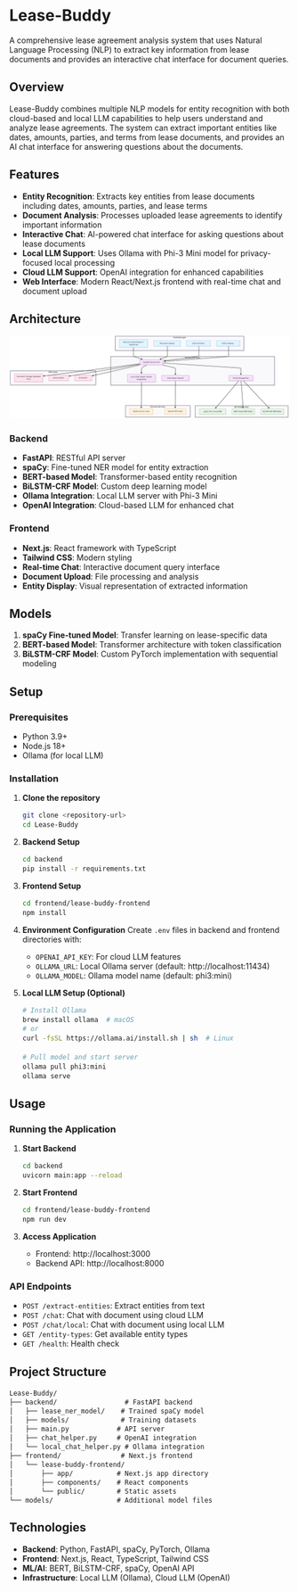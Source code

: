 # Lease-Buddy

A comprehensive lease agreement analysis system that uses Natural Language Processing (NLP) to extract key information from lease documents and provides an interactive chat interface for document queries.

## Overview

Lease-Buddy combines multiple NLP models for entity recognition with both cloud-based and local LLM capabilities to help users understand and analyze lease agreements. The system can extract important entities like dates, amounts, parties, and terms from lease documents, and provides an AI chat interface for answering questions about the documents.

## Features

- **Entity Recognition**: Extracts key entities from lease documents including dates, amounts, parties, and lease terms
- **Document Analysis**: Processes uploaded lease agreements to identify important information
- **Interactive Chat**: AI-powered chat interface for asking questions about lease documents
- **Local LLM Support**: Uses Ollama with Phi-3 Mini model for privacy-focused local processing
- **Cloud LLM Support**: OpenAI integration for enhanced capabilities
- **Web Interface**: Modern React/Next.js frontend with real-time chat and document upload

## Architecture

![Architecture](./docs/architecture_diagram.png)


### Backend
- **FastAPI**: RESTful API server
- **spaCy**: Fine-tuned NER model for entity extraction
- **BERT-based Model**: Transformer-based entity recognition
- **BiLSTM-CRF Model**: Custom deep learning model
- **Ollama Integration**: Local LLM server with Phi-3 Mini
- **OpenAI Integration**: Cloud-based LLM for enhanced chat

### Frontend
- **Next.js**: React framework with TypeScript
- **Tailwind CSS**: Modern styling
- **Real-time Chat**: Interactive document query interface
- **Document Upload**: File processing and analysis
- **Entity Display**: Visual representation of extracted information

## Models

1. **spaCy Fine-tuned Model**: Transfer learning on lease-specific data
2. **BERT-based Model**: Transformer architecture with token classification
3. **BiLSTM-CRF Model**: Custom PyTorch implementation with sequential modeling

## Setup

### Prerequisites
- Python 3.9+
- Node.js 18+
- Ollama (for local LLM)

### Installation

1. **Clone the repository**
   ```bash
   git clone <repository-url>
   cd Lease-Buddy
   ```

2. **Backend Setup**
   ```bash
   cd backend
   pip install -r requirements.txt
   ```

3. **Frontend Setup**
   ```bash
   cd frontend/lease-buddy-frontend
   npm install
   ```

4. **Environment Configuration**
   Create `.env` files in backend and frontend directories with:
   - `OPENAI_API_KEY`: For cloud LLM features
   - `OLLAMA_URL`: Local Ollama server (default: http://localhost:11434)
   - `OLLAMA_MODEL`: Ollama model name (default: phi3:mini)

5. **Local LLM Setup (Optional)**
   ```bash
   # Install Ollama
   brew install ollama  # macOS
   # or
   curl -fsSL https://ollama.ai/install.sh | sh  # Linux
   
   # Pull model and start server
   ollama pull phi3:mini
   ollama serve
   ```

## Usage

### Running the Application

1. **Start Backend**
   ```bash
   cd backend
   uvicorn main:app --reload
   ```

2. **Start Frontend**
   ```bash
   cd frontend/lease-buddy-frontend
   npm run dev
   ```

3. **Access Application**
   - Frontend: http://localhost:3000
   - Backend API: http://localhost:8000

### API Endpoints

- `POST /extract-entities`: Extract entities from text
- `POST /chat`: Chat with document using cloud LLM
- `POST /chat/local`: Chat with document using local LLM
- `GET /entity-types`: Get available entity types
- `GET /health`: Health check

## Project Structure

```
Lease-Buddy/
├── backend/                 # FastAPI backend
│   ├── lease_ner_model/    # Trained spaCy model
│   ├── models/             # Training datasets
│   ├── main.py            # API server
│   ├── chat_helper.py     # OpenAI integration
│   └── local_chat_helper.py # Ollama integration
├── frontend/               # Next.js frontend
│   └── lease-buddy-frontend/
│       ├── app/           # Next.js app directory
│       ├── components/    # React components
│       └── public/        # Static assets
└── models/                # Additional model files
```

## Technologies

- **Backend**: Python, FastAPI, spaCy, PyTorch, Ollama
- **Frontend**: Next.js, React, TypeScript, Tailwind CSS
- **ML/AI**: BERT, BiLSTM-CRF, spaCy, OpenAI API
- **Infrastructure**: Local LLM (Ollama), Cloud LLM (OpenAI)

